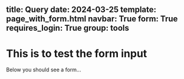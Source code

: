 title: Query
date: 2024-03-25
template: page_with_form.html
navbar: True
form: True
requires_login: True
group: tools
---

# This is to test the form input

Below you should see a form...



